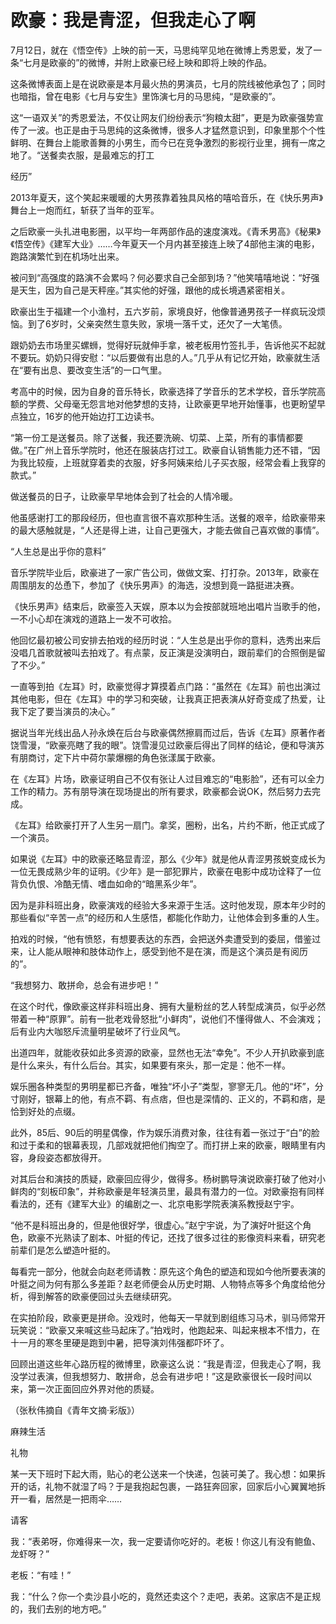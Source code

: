 # 欧豪：我是青涩，但我走心了啊

7月12日，就在《悟空传》上映的前一天，马思纯罕见地在微博上秀恩爱，发了一条“七月是欧豪的”的微博，并附上欧豪已经上映和即将上映的作品。 

这条微博表面上是在说欧豪是本月最火热的男演员，七月的院线被他承包了；同时也暗指，曾在电影《七月与安生》里饰演七月的马思纯，“是欧豪的”。 

这“一语双关”的秀恩爱法，不仅让网友们纷纷表示“狗粮太甜”，更是为欧豪强势宣传了一波。也正是由于马思纯的这条微博，很多人才猛然意识到，印象里那个个性鲜明、在舞台上能歌善舞的小男生，而今已在竞争激烈的影视行业里，拥有一席之地了。“送餐卖衣服，是最难忘的打工 

经历” 

2013年夏天，这个笑起来暖暖的大男孩靠着独具风格的嘻哈音乐，在《快乐男声》舞台上一炮而红，斩获了当年的亚军。 

之后欧豪一头扎进电影圈，以平均一年两部作品的速度演戏。《青禾男高》《秘果》《悟空传》《建军大业》……今年夏天一个月内甚至接连上映了4部他主演的电影，跑路演繁忙到在机场吐出来。 

被问到“高强度的路演不会累吗？何必要求自己全部到场？”他笑嘻嘻地说：“好强是天生，因为自己是天秤座。”其实他的好强，跟他的成长境遇紧密相关。 

欧豪出生于福建一个小渔村，五六岁前，家境良好，他像普通男孩子一样疯玩没烦恼。到了6岁时，父亲突然生意失败，家境一落千丈，还欠了一大笔债。 

跟奶奶去市场里买螺蛳，觉得好玩就伸手拿，被老板用竹签扎手，告诉他买不起就不要玩。奶奶只得安慰：“以后要做有出息的人。”几乎从有记忆开始，欧豪就生活在“要有出息、要改变生活”的一口气里。 

考高中的时候，因为自身的音乐特长，欧豪选择了学音乐的艺术学校，音乐学院高额的学费、父母毫无怨言地对他梦想的支持，让欧豪更早地开始懂事，也更盼望早点独立，16岁的他开始边打工边读书。 

“第一份工是送餐员。除了送餐，我还要洗碗、切菜、上菜，所有的事情都要做。”在广州上音乐学院时，他还在服装店打过工。欧豪自认销售能力还不错，“因为我比较瘦，上班就穿着卖的衣服，好多阿姨来给儿子买衣服，经常会看上我穿的款式。” 

做送餐员的日子，让欧豪早早地体会到了社会的人情冷暖。 

他虽感谢打工的那段经历，但也直言很不喜欢那种生活。送餐的艰辛，给欧豪带来的最大感触就是，“人还是得上进，让自己更强大，才能去做自己喜欢做的事情”。 

“人生总是出乎你的意料” 

音乐学院毕业后，欧豪进了一家广告公司，做做文案、打打杂。2013年，欧豪在周围朋友的怂恿下，参加了《快乐男声》的海选，没想到竟一路挺进决赛。 

《快乐男声》结束后，欧豪签入天娱，原本以为会按部就班地出唱片当歌手的他，一不小心却在演戏的道路上一发不可收拾。 

他回忆最初被公司安排去拍戏的经历时说：“人生总是出乎你的意料，选秀出来后没唱几首歌就被叫去拍戏了。有点蒙，反正演是没演明白，跟前辈们的合照倒是留了不少。” 

一直等到拍《左耳》时，欧豪觉得才算摸着点门路：“虽然在《左耳》前也出演过其他电影，但在《左耳》中的学习和突破，让我真正把表演从好奇变成了热爱，让我下定了要当演员的决心。” 

据说当年光线出品人孙永焕在后台与欧豪偶然擦肩而过后，告诉《左耳》原著作者饶雪漫，“欧豪亮瞎了我的眼”。饶雪漫见过欧豪后得出了同样的结论，便和导演苏有朋商讨，定下片中荷尔蒙爆棚的角色张漾属于欧豪。 

在《左耳》片场，欧豪证明自己不仅有张让人过目难忘的“电影脸”，还有可以全力工作的精力。苏有朋导演在现场提出的所有要求，欧豪都会说OK，然后努力去完成。 

《左耳》给欧豪打开了人生另一扇门。拿奖，圈粉，出名，片约不断，他正式成了一个演员。 

如果说《左耳》中的欧豪还略显青涩，那么《少年》就是他从青涩男孩蜕变成长为一位无畏成熟少年的证明。《少年》是一部犯罪片，欧豪在电影中成功诠释了一位背负仇恨、冷酷无情、嗜血如命的“暗黑系少年”。 

因为是非科班出身，欧豪演戏的经验大多来源于生活。这时他发现，原本年少时的那些看似“辛苦一点”的经历和人生感悟，都能化作助力，让他体会到多重的人生。 

拍戏的时候，“他有愤怒，有想要表达的东西，会把送外卖遭受到的委屈，借鉴过来，让人能从眼神和肢体动作上，感受到他不是在演，而是这个演员是有阅历的”。 

“我想努力、敢拼命，总会有进步吧！” 

在这个时代，像欧豪这样非科班出身、拥有大量粉丝的艺人转型成演员，似乎必然带着一种“原罪”。前有一批老戏骨怒批“小鲜肉”，说他们不懂得做人、不会演戏；后有业内大咖怒斥流量明星破坏了行业风气。 

出道四年，就能收获如此多资源的欧豪，显然也无法“幸免”。不少人开扒欧豪到底是什么来头，有什么后台。其实，如果要有來头，那一定是：他不一样。 

娱乐圈各种类型的男明星都已齐备，唯独“坏小子”类型，寥寥无几。他的“坏”，分寸刚好，银幕上的他，有点不羁、有点痞，但也是深情的、正义的，不羁和痞，是恰到好处的点缀。 

此外，85后、90后的明星偶像，作为娱乐消费对象，往往有着一张过于“白”的脸和过于柔和的银幕表现，几部戏就把他们掏空了。而打拼上来的欧豪，眼睛里有内容，身段姿态都放得开。 

对其后台和演技的质疑，欧豪回应得少，做得多。杨树鹏导演说欧豪打破了他对小鲜肉的“刻板印象”，并称欧豪是年轻演员里，最具有潜力的一位。对欧豪抱有同样看法的，还有《建军大业》的编剧之一、北京电影学院表演系教授赵宁宇。 

“他不是科班出身的，但是他很好学，很虚心。”赵宁宇说，为了演好叶挺这个角色，欧豪不光熟读了剧本、叶挺的传记，还找了很多过往的影像资料来看，研究老前辈们是怎么塑造叶挺的。 

每看完一部分，他就会向赵老师请教：原先这个角色的塑造和现如今他所要表演的叶挺之间为何有那么多差距？赵老师便会从历史时期、人物特点等多个角度给他分析，得到解答的欧豪便回过头去继续研究。 

在实拍阶段，欧豪更是拼命。没戏时，他每天一早就到剧组练习马术，驯马师常开玩笑说：“欧豪又来喊这些马起床了。”拍戏时，他跑起来、叫起来根本不惜力，在十一月的寒冬里硬是跑到中暑，把导演刘伟强都吓坏了。 

回顾出道这些年心路历程的微博里，欧豪这么说：“我是青涩，但我走心了啊，我没学过表演，但我想努力、敢拼命，总会有进步吧！”这是欧豪很长一段时间以来，第一次正面回应外界对他的质疑。 

（张秋伟摘自《青年文摘·彩版》） 

麻辣生活 

礼物 

某一天下班时下起大雨，贴心的老公送来一个快递，包装可美了。我心想：如果拆开的话，礼物不就湿了吗？于是我抱起包裹，一路狂奔回家，回家后小心翼翼地拆开一看，居然是一把雨伞…… 

请客 

我：“表弟呀，你难得来一次，我一定要请你吃好的。老板！你这儿有没有鲍鱼、龙虾呀？” 

老板：“有哇！” 

我：“什么？你一个卖沙县小吃的，竟然还卖这个？走吧，表弟。这家店不是正规的，我们去别的地方吧。”
